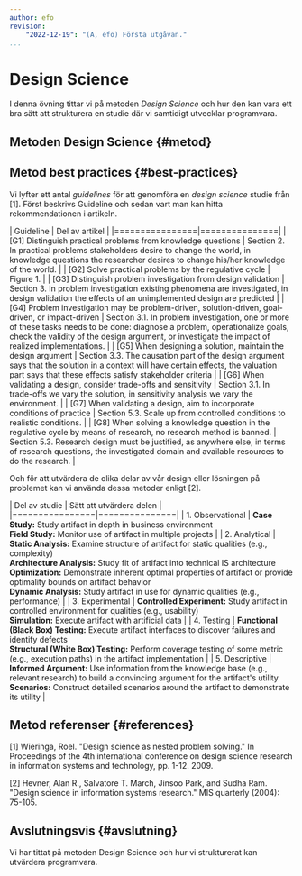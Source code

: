 ```yaml
---
author: efo
revision:
    "2022-12-19": "(A, efo) Första utgåvan."
...
```

Design Science
==================================

I denna övning tittar vi på metoden _Design Science_ och hur den kan vara ett bra sätt att strukturera en studie där vi samtidigt utvecklar programvara.



<!--more-->



Metoden Design Science {#metod}
--------------------------------------




Metod best practices {#best-practices}
--------------------------------------

Vi lyfter ett antal _guidelines_ för att genomföra en _design science_ studie från [1]. Först beskrivs Guideline och sedan vart man kan hitta rekommendationen i artikeln.


| Guideline | Del av artikel |
|================|===============|
| [G1] Distinguish practical problems from knowledge questions | Section 2. In practical problems stakeholders desire to change the world, in knowledge questions the researcher desires to change his/her knowledge of the world. |
| [G2] Solve practical problems by the regulative cycle | Figure 1. |
| [G3] Distinguish problem investigation from design validation | Section 3. In problem investigation existing phenomena are investigated, in design validation the effects of an unimplemented design are predicted |
| [G4] Problem investigation may be problem-driven, solution-driven, goal-driven, or impact-driven | Section 3.1. In problem investigation, one or more of these tasks needs to be done: diagnose a problem, operationalize goals, check the validity of the design argument, or investigate the impact of realized implementations. |
| [G5] When designing a solution, maintain the design argument | Section 3.3. The causation part of the design argument says that the solution in a context will have certain effects, the valuation part says that these effects satisfy stakeholder criteria |
| [G6] When validating a design, consider trade-offs and sensitivity | Section 3.1. In trade-offs we vary the solution, in sensitivity analysis we vary the environment. |
| [G7] When validating a design, aim to incorporate conditions of practice | Section 5.3. Scale up from controlled conditions to realistic conditions. |
| [G8] When solving a knowledge question in the regulative cycle by means of research, no research method is banned. | Section 5.3. Research design must be justified, as anywhere else, in terms of research questions, the investigated domain and available resources to do the research. |



Och för att utvärdera de olika delar av vår design eller lösningen på problemet kan vi använda dessa metoder enligt [2].


| Del av studie | Sätt att utvärdera delen |
|================|===============|
| 1. Observational | **Case Study:** Study artifact in depth in business environment<br>**Field Study:** Monitor use of artifact in multiple projects |
| 2. Analytical | **Static Analysis:** Examine structure of artifact for static qualities (e.g., complexity)<br>**Architecture Analysis:** Study fit of artifact into technical IS architecture<br>**Optimization:** Demonstrate inherent optimal properties of artifact or provide optimality bounds on artifact behavior<br>**Dynamic Analysis:** Study artifact in use for dynamic qualities (e.g., performance) |
| 3. Experimental | **Controlled Experiment:** Study artifact in controlled environment for qualities (e.g., usability)<br>**Simulation:** Execute artifact with artificial data |
| 4. Testing | **Functional (Black Box) Testing:** Execute artifact interfaces to discover failures and identify defects<br>**Structural (White Box) Testing:** Perform coverage testing of some metric (e.g., execution paths) in the artifact implementation |
| 5. Descriptive | **Informed Argument:** Use information from the knowledge base (e.g., relevant research) to build a convincing argument for the artifact's utility<br>**Scenarios:** Construct detailed scenarios around the artifact to demonstrate its utility |



Metod referenser {#references}
--------------------------------------

[1] Wieringa, Roel. "Design science as nested problem solving." In Proceedings of the 4th international conference on design science research in information systems and technology, pp. 1-12. 2009.

[2] Hevner, Alan R., Salvatore T. March, Jinsoo Park, and Sudha Ram. "Design science in information systems research." MIS quarterly (2004): 75-105.



Avslutningsvis {#avslutning}
--------------------------------------

Vi har tittat på metoden Design Science och hur vi strukturerat kan utvärdera programvara.
